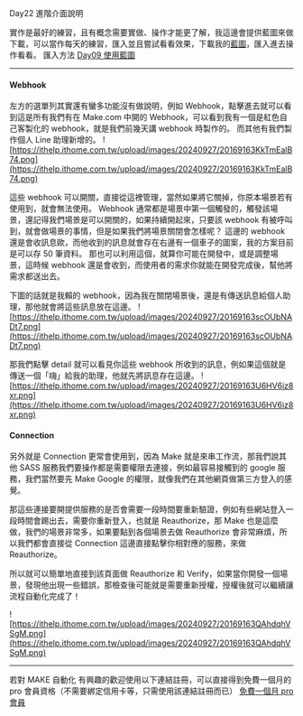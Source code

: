Day22 進階介面說明

實作是最好的練習，且有概念需要實做、操作才能更了解，我這邊會提供藍圖來做下載，可以當作每天的練習，匯入並且嘗試看看效果，下載我的[藍圖](https://drive.google.com/drive/folders/1Dpz4c-BdeMZziNrlVK3hQkyCx_q8_rE9?usp=sharing)，匯入進去操作看看。
匯入方法 [Day09 使用藍圖](https://ithelp.ithome.com.tw/articles/10352992)

---

#### Webhook

左方的選單列其實還有蠻多功能沒有做說明，例如 Webhook，點擊進去就可以看到這是所有我們有在 Make.com 中開的 Webhook，可以看到我有一個是紅色自己客製化的 webhook，就是我們前幾天講 webhook 時製作的。
而其他有我們製作個人 Line 助理新增的。
![https://ithelp.ithome.com.tw/upload/images/20240927/20169163KkTmEalB74.png](https://ithelp.ithome.com.tw/upload/images/20240927/20169163KkTmEalB74.png)

這些 webhook 可以開關，直接從這裡管理，當然如果將它關掉，你原本場景若有使用到，就會無法使用。
Webhook 通常都是場景中第一個觸發的，觸發該場景，還記得我們場景是可以開關的，如果持續開起來，只要該 webhook 有被呼叫到，就會做場景的事情，但是如果我們將場景關閉會怎樣呢？
這邊的 webhook 還是會收訊息歐，而他收到的訊息就會存在右邊有一個車子的圖案，我的方案目前是可以存 50 筆資料。
那也可以利用這個，就算你可能在開發中，或是調整場景，這時候 webhook 還是會收到，而使用者的需求你就能在開發完成後，幫他將需求都送出去。

下圖的話就是我賴的 webhook，因為我在關閉場景後，還是有傳送訊息給個人助理，那他就會將這些訊息放在這邊。
![https://ithelp.ithome.com.tw/upload/images/20240927/20169163scOUbNADt7.png](https://ithelp.ithome.com.tw/upload/images/20240927/20169163scOUbNADt7.png)

那我們點擊 detail 就可以看見你這些 webhook 所收到的訊息，例如果這個就是傳送一個「嗨」給我的助理，他就先將訊息存在這邊。
![https://ithelp.ithome.com.tw/upload/images/20240927/20169163U6HV6iz8xr.png](https://ithelp.ithome.com.tw/upload/images/20240927/20169163U6HV6iz8xr.png)

#### Connection

另外就是 Connection 更常會使用到，因為 Make 就是來串工作流，那我們說其他 SASS 服務我們要操作都是需要權限去連接，例如最容易接觸到的 google 服務，我們當然要先 Make Google 的權限，就像我們在其他網頁做第三方登入的感覺。

那這些連接要開提供服務的是否會需要一段時間要重新驗證，例如有些網站登入一段時間會踢出去，需要你重新登入，也就是 Reauthorize，那 Make 也是這麼做，我們的場景非常多，如果要點到各個場景去做 Reauthorize 會非常麻煩，所以我們都會直接從 Connection 這邊直接點擊你相對應的服務，來做 Reauthorize。

所以就可以簡單地直接到該頁面做 Reauthorize 和 Verify，如果當你開發一個場景，發現他出現一些錯誤，那檢查後可能就是需要重新授權，授權後就可以繼續讓流程自動化完成了！

![https://ithelp.ithome.com.tw/upload/images/20240927/20169163QAhdqhVSgM.png](https://ithelp.ithome.com.tw/upload/images/20240927/20169163QAhdqhVSgM.png)

---

若對 MAKE 自動化 有興趣的歡迎使用以下連結註冊，可以直接得到免費一個月的 pro 會員資格（不需要綁定信用卡等，只需使用該連結註冊而已）
[免費一個月 pro 會員](https://www.make.com/en/register?pc=automateyoureverydayhttps://www.make.com/en/register?pc=automateyoureveryday)
